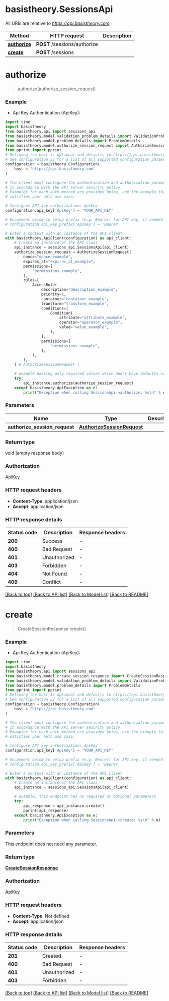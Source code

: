 # basistheory.SessionsApi

All URIs are relative to *https://api.basistheory.com*

Method | HTTP request | Description
------------- | ------------- | -------------
[**authorize**](SessionsApi.md#authorize) | **POST** /sessions/authorize | 
[**create**](SessionsApi.md#create) | **POST** /sessions | 


# **authorize**
> authorize(authorize_session_request)



### Example

* Api Key Authentication (ApiKey):

```python
import time
import basistheory
from basistheory.api import sessions_api
from basistheory.model.validation_problem_details import ValidationProblemDetails
from basistheory.model.problem_details import ProblemDetails
from basistheory.model.authorize_session_request import AuthorizeSessionRequest
from pprint import pprint
# Defining the host is optional and defaults to https://api.basistheory.com
# See configuration.py for a list of all supported configuration parameters.
configuration = basistheory.Configuration(
    host = "https://api.basistheory.com"
)

# The client must configure the authentication and authorization parameters
# in accordance with the API server security policy.
# Examples for each auth method are provided below, use the example that
# satisfies your auth use case.

# Configure API key authorization: ApiKey
configuration.api_key['ApiKey'] = 'YOUR_API_KEY'

# Uncomment below to setup prefix (e.g. Bearer) for API key, if needed
# configuration.api_key_prefix['ApiKey'] = 'Bearer'

# Enter a context with an instance of the API client
with basistheory.ApiClient(configuration) as api_client:
    # Create an instance of the API class
    api_instance = sessions_api.SessionsApi(api_client)
    authorize_session_request = AuthorizeSessionRequest(
        nonce="nonce_example",
        expires_at="expires_at_example",
        permissions=[
            "permissions_example",
        ],
        rules=[
            AccessRule(
                description="description_example",
                priority=1,
                container="container_example",
                transform="transform_example",
                conditions=[
                    Condition(
                        attribute="attribute_example",
                        operator="operator_example",
                        value="value_example",
                    ),
                ],
                permissions=[
                    "permissions_example",
                ],
            ),
        ],
    ) # AuthorizeSessionRequest | 

    # example passing only required values which don't have defaults set
    try:
        api_instance.authorize(authorize_session_request)
    except basistheory.ApiException as e:
        print("Exception when calling SessionsApi->authorize: %s\n" % e)
```


### Parameters

Name | Type | Description  | Notes
------------- | ------------- | ------------- | -------------
 **authorize_session_request** | [**AuthorizeSessionRequest**](AuthorizeSessionRequest.md)|  |

### Return type

void (empty response body)

### Authorization

[ApiKey](../README.md#ApiKey)

### HTTP request headers

 - **Content-Type**: application/json
 - **Accept**: application/json


### HTTP response details

| Status code | Description | Response headers |
|-------------|-------------|------------------|
**200** | Success |  -  |
**400** | Bad Request |  -  |
**401** | Unauthorized |  -  |
**403** | Forbidden |  -  |
**404** | Not Found |  -  |
**409** | Conflict |  -  |

[[Back to top]](#) [[Back to API list]](../README.md#documentation-for-api-endpoints) [[Back to Model list]](../README.md#documentation-for-models) [[Back to README]](../README.md)

# **create**
> CreateSessionResponse create()



### Example

* Api Key Authentication (ApiKey):

```python
import time
import basistheory
from basistheory.api import sessions_api
from basistheory.model.create_session_response import CreateSessionResponse
from basistheory.model.validation_problem_details import ValidationProblemDetails
from basistheory.model.problem_details import ProblemDetails
from pprint import pprint
# Defining the host is optional and defaults to https://api.basistheory.com
# See configuration.py for a list of all supported configuration parameters.
configuration = basistheory.Configuration(
    host = "https://api.basistheory.com"
)

# The client must configure the authentication and authorization parameters
# in accordance with the API server security policy.
# Examples for each auth method are provided below, use the example that
# satisfies your auth use case.

# Configure API key authorization: ApiKey
configuration.api_key['ApiKey'] = 'YOUR_API_KEY'

# Uncomment below to setup prefix (e.g. Bearer) for API key, if needed
# configuration.api_key_prefix['ApiKey'] = 'Bearer'

# Enter a context with an instance of the API client
with basistheory.ApiClient(configuration) as api_client:
    # Create an instance of the API class
    api_instance = sessions_api.SessionsApi(api_client)

    # example, this endpoint has no required or optional parameters
    try:
        api_response = api_instance.create()
        pprint(api_response)
    except basistheory.ApiException as e:
        print("Exception when calling SessionsApi->create: %s\n" % e)
```


### Parameters
This endpoint does not need any parameter.

### Return type

[**CreateSessionResponse**](CreateSessionResponse.md)

### Authorization

[ApiKey](../README.md#ApiKey)

### HTTP request headers

 - **Content-Type**: Not defined
 - **Accept**: application/json


### HTTP response details

| Status code | Description | Response headers |
|-------------|-------------|------------------|
**201** | Created |  -  |
**400** | Bad Request |  -  |
**401** | Unauthorized |  -  |
**403** | Forbidden |  -  |

[[Back to top]](#) [[Back to API list]](../README.md#documentation-for-api-endpoints) [[Back to Model list]](../README.md#documentation-for-models) [[Back to README]](../README.md)

